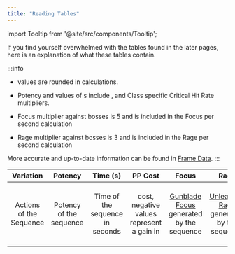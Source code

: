 ```yaml
---
title: "Reading Tables"
---
```


import Tooltip from '@site/src/components/Tooltip';

If you find yourself overwhelmed with the tables found in the later pages, here is an explanation of what these tables contain.

:::info
* <Tooltip term="DPS" /> values are rounded in calculations.

* Potency and <Tooltip term="DPS" /> values of <Tooltip term="PA" />s include [<Tooltip term="RB" />](/skill-tree/skills#relentless-blade), [<Tooltip term="RBR" />](/skill-tree/skills#relentless-blade-reinforce) and Class specific Critical Hit Rate multipliers.

* Focus multiplier against bosses is 5 and is included in the Focus per second calculation

* Rage multiplier against bosses is 3 and is included in the Rage per second calculation

More accurate and up-to-date information can be found in [Frame Data](/moveset/framedata).
:::

| Variation | Potency | Time (s) | PP Cost | Focus | Rage | Focus/s | Rage/s | F0 DPS | F5 DPS | OD DPS |
| :---: | :---: | :---: | :---: | :---: | :---: | :---: | :---: | :---: | :---: | :---: |
| Actions of the Sequence | Potency of the sequence | Time of the sequence in seconds | <Tooltip term="PP" /> cost, negative values represent a gain in <Tooltip term="PP" /> | [Gunblade Focus](/skill-tree/skills#gunblade-focus) generated by the sequence | [Unleashed Rage](/skill-tree/skills#unleashed-rage) generated by the sequence | [Gunblade Focus](/skill-tree/skills#gunblade-focus) generated by the sequence per second | [Unleashed Rage](/skill-tree/skills#unleashed-rage) generated by the sequence per second | <Tooltip term="DPS" /> at [Gunblade Focus](/skill-tree/skills#gunblade-focus) Level 0 | <Tooltip term="DPS" /> at [Gunblade Focus](/skill-tree/skills#gunblade-focus) Level 5 | <Tooltip term="DPS" /> at [Gunblade Focus](/skill-tree/skills#gunblade-focus) Overdrive |